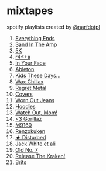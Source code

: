 mixtapes
========

spotify playlists created by [@narfdotpl](http://narf.pl/)

1. [Everything Ends](http://open.spotify.com/user/1166776863/playlist/3F645rIj60X8aQmPS3kflX)
2. [Sand In The Amp](http://open.spotify.com/user/1166776863/playlist/5dQRWh5ETy5Aa0s3qZFEOZ)
3. [5K](http://open.spotify.com/user/1166776863/playlist/0EjMivyDuZquEjHZ8rWFID)
4. [r4≤+a](http://open.spotify.com/user/1166776863/playlist/4JpEcRNNZPzfdNBF32K9fs)
5. [In Your Face](http://open.spotify.com/user/1166776863/playlist/7wjunxPOqqdTC0zmWUTo5p)
6. [Ableton](http://open.spotify.com/user/1166776863/playlist/26AuvGkNQOXD39e8Me83Ve)
7. [Kids These Days...](http://open.spotify.com/user/1166776863/playlist/3Ev1ieBjpTFJMuLRmY1i0K)
8. [Wax Chillax](http://open.spotify.com/user/1166776863/playlist/7fR5dECza4cx3KE9IbqE0i)
9. [Regret Metal](http://open.spotify.com/user/1166776863/playlist/5cN1UX2UoFUkd4NKaUw1S0)
10. [Covers](http://open.spotify.com/user/1166776863/playlist/4u0JwggJBMHUAc62dcT9Ch)
11. [Worn Out Jeans](http://open.spotify.com/user/1166776863/playlist/5ZbFi7etCQdJqtFp1rWIbM)
12. [Hoodies](http://open.spotify.com/user/1166776863/playlist/1FSp9oEY65IrjgYtdjWZu4)
13. [Watch Out, Mom!](http://open.spotify.com/user/1166776863/playlist/0CHRO5pjeKOdJf5Hr4fAZk)
14. [&lt;3 Gorillaz](http://open.spotify.com/user/1166776863/playlist/36OqJsdl66nOgJhhV91B0x)
15. [M9160](http://open.spotify.com/user/1166776863/playlist/38flX8c4TsNvMsM468AGNM)
16. [Renzokuken](http://open.spotify.com/user/1166776863/playlist/0Vq3HyLv8uo3xKOGJVamwT)
17. [★ Disturbed](http://open.spotify.com/user/1166776863/playlist/3VedcOGPiTqVL5EWQVEOIK)
18. [Jack White et alii](http://open.spotify.com/user/1166776863/playlist/0nRORj1jG11iwg8R8VaAp2)
19. [Old No. 7](http://open.spotify.com/user/1166776863/playlist/6qJY9Fb9SoJqvEWZeOIJjI)
20. [Release The Kraken!](http://open.spotify.com/user/1166776863/playlist/05brpCSfLLUw63xoRc75eO)
21. [Brits](http://open.spotify.com/user/1166776863/playlist/41L7777bbifEyU2Gwgmkma)
